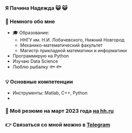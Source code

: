 ### Я Пачина Надежда 😺 😺

### 👀 Немного обо мне
* 🎓 Образование:
  - ННГУ им. Н.И. Лобачевского, Нижний Новгород
  - Механико-математический факультет
  - Магистр прикладной математики и информатики
* Программирую на Python
* Изучаю Data Science  
* Люблю рыбалку 🐟 🐟

### 💡 Основные компетенции 
- Инструменты: Matlab, C++, Python
- 
### 📃 Моё резюме на март 2023 года [на hh.ru](https://hh.ru/applicant/resumes/view?resume=f69f5f48ff097cac0b0039ed1f446735595241)


### 👉 Связаться со мной можно в [Telegram](https://t.me/NadezdaPachina)
